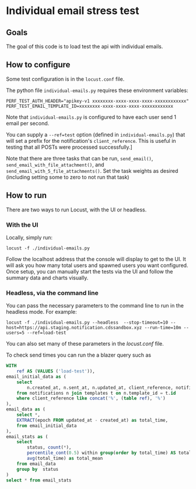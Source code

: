 # Individual email stress test

## Goals

The goal of this code is to load test the api with individual emails.

## How to configure

Some test configuration is in the `locust.conf` file.

The python file `individual-emails.py` requires these environment variables:
```
PERF_TEST_AUTH_HEADER="apikey-v1 xxxxxxxx-xxxx-xxxx-xxxx-xxxxxxxxxxxx"
PERF_TEST_EMAIL_TEMPLATE_ID=xxxxxxxx-xxxx-xxxx-xxxx-xxxxxxxxxxxx
```

Note that `individual-emails.py` is configured to have each user send 1 email per second.

You can supply a `--ref=test` option (defined in `individual-emails.py`) that will set a prefix for the notification's `client_reference`. This is useful in testing that all POSTs were processed successfully.]

Note that there are three tasks that can be run, `send_email()`, `send_email_with_file_attachment()`, and `send_email_with_5_file_attachments()`. Set the task weights as desired (including setting some to zero to not run that task)

## How to run

There are two ways to run Locust, with the UI or headless.

### With the UI

Locally, simply run:

```shell
locust -f ./individual-emails.py
```

Follow the localhost address that the console will display to get to the UI. It will ask you how many total users and spawned users you want configured. Once setup, you can manually start the tests via the UI and follow the summary data and charts visually.

### Headless, via the command line

You can pass the necessary parameters to the command line to run in the headless mode. For example:

```shell
locust -f ./individual-emails.py --headless  --stop-timeout=10 --host=https://api.staging.notification.cdssandbox.xyz --run-time=10m --users=5 --ref=load-test
```

You can also set many of these parameters in the *locust.conf* file.

To check send times you can run the a blazer query such as

```sql
WITH
    ref AS (VALUES ('load-test')),
email_initial_data as (
    select 
        n.created_at, n.sent_at, n.updated_at, client_reference, notification_status as status, t.process_type as priority
    from notifications n join templates t on n.template_id = t.id
    where client_reference like concat('%', (table ref), '%')
),
email_data as (
    select *,
    EXTRACT(epoch FROM updated_at - created_at) as total_time,
    from email_initial_data
),
email_stats as (
    select 
        status, count(*),
        percentile_cont(0.5) within group(order by total_time) AS total_median,
        avg(total_time) as total_mean
    from email_data
    group by  status
)
select * from email_stats
```
